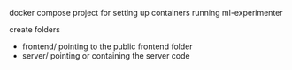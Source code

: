 docker compose project for setting up containers running ml-experimenter

create folders

- frontend/ pointing to the public frontend folder
- server/ pointing or containing the server code
